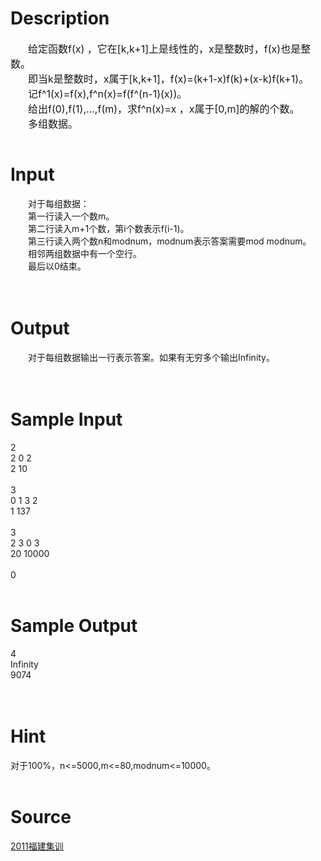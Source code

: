 
# Description

<div class="content"><div style="text-indent: 21pt"><span style="font-size: 12pt">给定函数</span><span style="font-size: 12pt">f(x) </span><span style="font-size: 12pt">，它在</span><span style="font-size: 12pt">[k,k+1]</span><span style="font-size: 12pt">上是线性的，</span><span style="font-size: 12pt">x</span><span style="font-size: 12pt">是整数时，</span><span style="font-size: 12pt">f(x)</span><span style="font-size: 12pt">也是整数。</span></div>
<div style="text-indent: 21pt"><span style="font-size: 12pt">即当</span><span style="font-size: 12pt">k</span><span style="font-size: 12pt">是整数时，</span><span style="font-size: 12pt">x</span><span style="font-size: 12pt">属于</span><span style="font-size: 12pt">[k,k+1]</span><span style="font-size: 12pt">，</span><span style="font-size: 12pt">f(x)=(k+1-x)f(k)+(x-k)f(k+1)</span><span style="font-size: 12pt">。</span></div>
<div style="text-indent: 21pt"><span style="font-size: 12pt">记</span><span style="font-size: 12pt">f^1(x)=f(x),f^n(x)=f(f^(n-1)(x))</span><span style="font-size: 12pt">。</span></div>
<div style="text-indent: 21pt"><span style="font-size: 12pt">给出</span><span style="font-size: 12pt">f(0),f(1),...,f(m)</span><span style="font-size: 12pt">，求</span><span style="font-size: 12pt">f^n(x)=x </span><span style="font-size: 12pt">，</span><span style="font-size: 12pt">x</span><span style="font-size: 12pt">属于</span><span style="font-size: 12pt">[0,m]</span><span style="font-size: 12pt">的解的个数。</span></div>
<div style="text-indent: 21pt"><span style="font-size: 12pt">多组数据。</span></div>
<div style="text-indent: 21pt"><sup> </sup></div></div>

# Input

<div class="content"><div style="text-indent: 21pt"><span style="font-size: 10.5pt">对于每组数据：</span></div>
<div style="text-indent: 21pt"><span style="font-size: 10.5pt">第一行读入一个数</span><span style="font-size: 10.5pt">m</span><span style="font-size: 10.5pt">。</span></div>
<div style="text-indent: 21pt"><span style="font-size: 10.5pt">第二行读入</span><span style="font-size: 10.5pt">m+1</span><span style="font-size: 10.5pt">个数，第</span><span style="font-size: 10.5pt">i</span><span style="font-size: 10.5pt">个数表示</span><span style="font-size: 10.5pt">f(i-1)</span><span style="font-size: 10.5pt">。</span></div>
<div style="text-indent: 21pt"><span style="font-size: 10.5pt">第三行读入两个数</span><span style="font-size: 10.5pt">n</span><span style="font-size: 10.5pt">和</span><span style="font-size: 10.5pt">modnum</span><span style="font-size: 10.5pt">，</span><span style="font-size: 10.5pt">modnum</span><span style="font-size: 10.5pt">表示答案需要</span><span style="font-size: 10.5pt">mod modnum</span><span style="font-size: 10.5pt">。</span></div>
<div style="text-indent: 21pt"><span style="font-size: 10.5pt">相邻两组数据中有一个空行。</span></div>
<div style="text-indent: 21pt"><span style="font-size: 10.5pt">最后以</span><span style="font-size: 10.5pt">0</span><span style="font-size: 10.5pt">结束。</span></div>
<div style="text-indent: 21pt"> </div>
<div style="text-indent: 21pt"></div>
<div> </div></div>

# Output

<div class="content"><div style="text-indent: 21pt"><span style="font-size: 10.5pt">对于每组数据输出一行表示答案。如果有无穷多个输出</span><span style="font-size: 10.5pt">Infinity</span><span style="font-size: 10.5pt">。</span></div>
<div style="text-indent: 21pt"> </div>
<div></div>
<div> </div></div>

# Sample Input

<div class="content"><span class="sampledata">2<br/>
2 0 2<br/>
2 10<br/>
 <br/>
3<br/>
0 1 3 2<br/>
1 137<br/>
 <br/>
3<br/>
2 3 0 3<br/>
20 10000<br/>
 <br/>
0<br/>
 <br/>
</span></div>

# Sample Output

<div class="content"><span class="sampledata">4<br/>
Infinity<br/>
9074<br/>
 <br/>
 <br/>
 </span></div>

# Hint

<div class="content"><p></p><p>对于100%，n&lt;=5000,m&lt;=80,modnum&lt;=10000。<br/><br/>
</p><p></p></div>

# Source

<div class="content"><p><a href="problemset.php?search=2011福建集训">2011福建集训</a></p></div>


